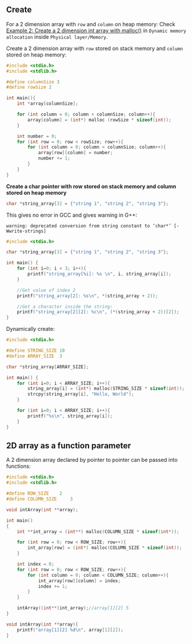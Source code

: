 ## Create

For a 2 dimension array with ``row`` and ``column`` on heap memory: Check [Example 2: Create a 2 dimension int array with malloc()](https://github.com/TranPhucVinh/C/blob/master/Physical%20layer/Memory/Dynamic%20memory/Using%20stdlib.md) in ``Dynamic memory allocation`` inside ``Physical layer/Memory``.

Create a 2 dimension array with ``row`` stored on stack memory and ``column`` stored on heap memory:

```c
#include <stdio.h>
#include <stdlib.h>

#define columnSize 3
#define rowSize 2

int main(){
	int *array[columnSize];

	for (int column = 0; column < columnSize; column++){
		array[column] = (int*) malloc (rowSize * sizeof(int));
	}

	int number = 0;
	for (int row = 0; row < rowSize; row++){
		for (int column = 0; column < columnSize; column++){
			array[row][column] = number;
			number += 1;
		}
	}
}
```

**Create a char pointer with row stored on stack memory and column stored on heap memory**

```c
char *string_array[3] = {"string 1", "string 2", "string 3"};
```

This gives no error in GCC and gives warning in G++:

```
warning: deprecated conversion from string constant to ‘char*’ [-Wwrite-strings]
```

```c
#include <stdio.h>

char *string_array[3] = {"string 1", "string 2", "string 3"};

int main() {
	for (int i=0; i < 3; i++){
		printf("string_array[%i]: %s \n", i, string_array[i]);
	}

	//Get value of index 2
	printf("string_array[2]: %s\n", *(string_array + 2));

	//Get a character inside the string: 
	printf("string_array[2][2]: %c\n", (*(string_array + 2))[2]);
}
```

Dynamically create:

```c
#include <stdio.h>

#define STRING_SIZE	10
#define ARRAY_SIZE	3

char *string_array[ARRAY_SIZE];

int main() {
	for (int i=0; i < ARRAY_SIZE; i++){
		string_array[i] = (int*) malloc(STRING_SIZE * sizeof(int));
		strcpy(string_array[i], "Hello, World");
	}

	for (int i=0; i < ARRAY_SIZE; i++){
		printf("%s\n", string_array[i]);
	}
}
```

## 2D array as a function parameter

A 2 dimension array declared by pointer to pointer can be passed into functions:

```c
#include <stdio.h>
#include <stdlib.h>

#define ROW_SIZE 	2
#define COLUMN_SIZE 	3

void intArray(int **array);

int main()
{  
	int **int_array = (int**) malloc(COLUMN_SIZE * sizeof(int*));

	for (int row = 0; row < ROW_SIZE; row++){
		int_array[row] = (int*) malloc(COLUMN_SIZE * sizeof(int));
	}

	int index = 0;
	for (int row = 0; row < ROW_SIZE; row++){
		for (int column = 0; column < COLUMN_SIZE; column++){
			int_array[row][column] = index;
			index += 1;
		}	
	}

	intArray((int**)int_array);//array[1][2] 5
}

void intArray(int **array){
	printf("array[1][2] %d\n", array[1][2]);
}
```

